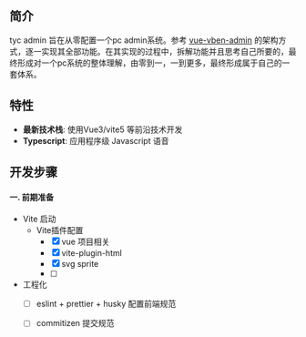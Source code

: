 ## 简介

tyc admin 旨在从零配置一个pc admin系统。参考 [vue-vben-admin](https://vvbin.cn/next/) 的架构方式，逐一实现其全部功能。在其实现的过程中，拆解功能并且思考自己所要的，最终形成对一个pc系统的整体理解，由零到一，一到更多，最终形成属于自己的一套体系。

## 特性
- **最新技术栈**: 使用Vue3/vite5 等前沿技术开发
- **Typescript**: 应用程序级 Javascript 语音

## 开发步骤

#### 一. 前期准备
- Vite 启动
  - Vite插件配置
    - [x] vue 项目相关
    - [x] vite-plugin-html
    - [x] svg sprite
    - [ ] 
- 工程化
  - [ ] eslint + prettier + husky 配置前端规范
  - [ ] commitizen 提交规范
  
